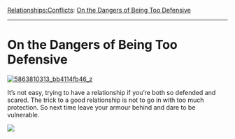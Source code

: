 [Relationships:](https://www.theschooloflife.com/thebookoflife/category/relationships/)[Conflicts](https://www.theschooloflife.com/thebookoflife/category/relationships/conflicts/): [On the Dangers of Being Too Defensive](https://www.theschooloflife.com/thebookoflife/the-dangers-of-being-too-defensive/)

* * *

# On the Dangers of Being Too Defensive

[![5863810313_bb4114fb46_z](https://www.theschooloflife.com/thebookoflife/wp-content/uploads/2015/01/5863810313_bb4114fb46_z.jpg)](http://www.thebookoflife.org/wp-content/uploads/2015/01/5863810313_bb4114fb46_z.jpg)

It’s not easy, trying to have a relationship if you’re both so defended and scared. The trick to a good relationship is not to go in with too much protection. So next time leave your armour behind and dare to be vulnerable.

[![](https://img.youtube.com/vi/XX__3Fk0YXk/0.jpg)](//www.youtube.com/embed/XX__3Fk0YXk '')
